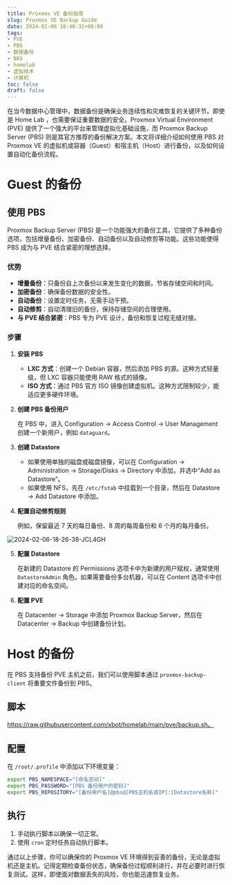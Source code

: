 ```yaml
---
title: Proxmox VE 备份指南
slug: Proxmox VE Backup Guide
date: 2024-02-06 18:48:31+08:00
tags:
- PVE
- PBS
- 数据备份
- NAS
- homelab
- 虚拟技术
- 计算机
toc: false
draft: false
---
```


在当今数据中心管理中，数据备份是确保业务连续性和灾难恢复的关键环节。即使是 Home Lab ，也需要保证重要数据的安全。Proxmox Virtual Environment (PVE) 提供了一个强大的平台来管理虚拟化基础设施，而 Proxmox Backup Server (PBS) 则是其官方推荐的备份解决方案。本文将详细介绍如何使用 PBS 对 Proxmox VE 的虚拟机或容器（Guest）和宿主机（Host）进行备份，以及如何设置自动化备份流程。

# Guest 的备份

## 使用 PBS

Proxmox Backup Server (PBS) 是一个功能强大的备份工具，它提供了多种备份选项，包括增量备份、加密备份、自动备份以及自动修剪等功能。这些功能使得 PBS 成为与 PVE 结合紧密的理想选择。

### 优势

- **增量备份**：只备份自上次备份以来发生变化的数据，节省存储空间和时间。
- **加密备份**：确保备份数据的安全性。
- **自动备份**：设置定时任务，无需手动干预。
- **自动修剪**：自动清理旧的备份，保持存储空间的合理使用。
- **与 PVE 结合紧密**：PBS 专为 PVE 设计，备份和恢复过程无缝对接。

### 步骤

1. **安装 PBS**

   - **LXC 方式**：创建一个 Debian 容器，然后添加 PBS 的源。这种方式轻量级，但 LXC 容器只能使用 RAW 格式的镜像。
   - **ISO 方式**：通过 PBS 官方 ISO 镜像创建虚拟机。这种方式限制较少，能适应更多硬件环境。

2. **创建 PBS 备份用户**

   在 PBS 中，进入 Configuration → Access Control → User Management 创建一个新用户，例如 `dataguard`。

3. **创建 Datastore**

   - 如果使用单独的磁盘或磁盘镜像，可以在 Configuration → Administration → Storage/Disks -> Directory 中添加，并选中“Add as Datastore”。
   - 如果使用 NFS，先在 `/etc/fstab` 中挂载到一个目录，然后在 Datastore → Add Datastore 中添加。

4. **配置自动修剪规则**

   例如，保留最近 7 天的每日备份、8 周的每周备份和 6 个月的每月备份。

![2024-02-06-18-26-38-JCL4GH](https://raw.githubusercontent.com/xbot/image-hosting/master/blog/2024-02-06-18-26-38-JCL4GH.png)

5. **配置 Datastore**

   在新建的 Datastore 的 Permissions 选项卡中为新建的用户赋权，通常使用 `DatastoreAdmin` 角色。如果需要备份多台机器，可以在 Content 选项卡中创建对应的命名空间。

6. **配置 PVE**

   在 Datacenter → Storage 中添加 Proxmox Backup Server，然后在 Datacenter → Backup 中创建备份计划。

# Host 的备份

在 PBS 支持备份 PVE 主机之前，我们可以使用脚本通过 `proxmox-backup-client` 将重要文件备份到 PBS。

## 脚本

https://raw.githubusercontent.com/xbot/homelab/main/pve/backup.sh。

## 配置

在 `/root/.profile` 中添加以下环境变量：

```bash
export PBS_NAMESPACE="[命名空间]"
export PBS_PASSWORD="[PBS 备份用户的密码]"
export PBS_REPOSITORY="[备份用户名]@pbs@[PBS主机名或IP]:[Datastore名称]"
```

## 执行

1. 手动执行脚本以确保一切正常。
2. 使用 `cron` 定时任务自动执行脚本。

通过以上步骤，你可以确保你的 Proxmox VE 环境得到妥善的备份，无论是虚拟机还是主机。记得定期检查备份状态，确保备份过程顺利进行，并在必要时进行恢复测试。这样，即使面对数据丢失的风险，你也能迅速恢复业务。